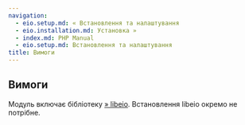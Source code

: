 ```yaml
---
navigation:
  - eio.setup.md: « Встановлення та налаштування
  - eio.installation.md: Установка »
  - index.md: PHP Manual
  - eio.setup.md: Встановлення та налаштування
title: Вимоги
---
```

## Вимоги

Модуль включає бібліотеку [» libeio](http://software.schmorp.de/pkg/libeio.md). Встановлення libeio окремо не потрібне.
